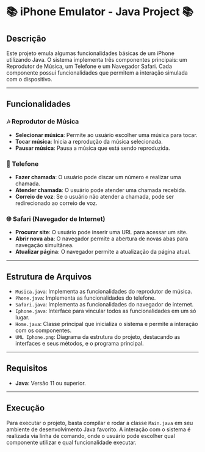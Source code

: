 # 📚 iPhone Emulator - Java Project 📚

## Descrição

Este projeto emula algumas funcionalidades básicas de um iPhone utilizando Java. O sistema implementa três componentes principais: um Reprodutor de Música, um Telefone e um Navegador Safari. Cada componente possui funcionalidades que permitem a interação simulada com o dispositivo.

---

## Funcionalidades

### 🎶 Reprodutor de Música
- **Selecionar música**: Permite ao usuário escolher uma música para tocar.
- **Tocar música**: Inicia a reprodução da música selecionada.
- **Pausar música**: Pausa a música que está sendo reproduzida.

### 📱 Telefone
- **Fazer chamada**: O usuário pode discar um número e realizar uma chamada.
- **Atender chamada**: O usuário pode atender uma chamada recebida.
- **Correio de voz**: Se o usuário não atender a chamada, pode ser redirecionado ao correio de voz.

### 🌐 Safari (Navegador de Internet)
- **Procurar site**: O usuário pode inserir uma URL para acessar um site.
- **Abrir nova aba**: O navegador permite a abertura de novas abas para navegação simultânea.
- **Atualizar página**: O navegador permite a atualização da página atual.

---

## Estrutura de Arquivos

- `Musica.java`: Implementa as funcionalidades do reprodutor de música.
- `Phone.java`: Implementa as funcionalidades do telefone.
- `Safari.java`: Implementa as funcionalidades do navegador de internet.
-  `Iphone.java`: Interface para vincular todos as funcionalidades em um só lugar.
- `Home.java`: Classe principal que inicializa o sistema e permite a interação com os componentes.
- `UML Iphone.png`: Diagrama da estrutura do projeto, destacando as interfaces e seus métodos, e o programa principal.
---

## Requisitos

- **Java**: Versão 11 ou superior.

---

## Execução

Para executar o projeto, basta compilar e rodar a classe `Main.java` em seu ambiente de desenvolvimento Java favorito. A interação com o sistema é realizada via linha de comando, onde o usuário pode escolher qual componente utilizar e qual funcionalidade executar.

